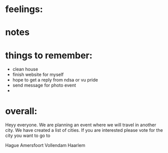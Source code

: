 # feelings:

# notes

# things to remember: 
- clean house
- finish website for myself
- hope to get a reply from ndsa or vu pride
- send message for photo event
- 

# overall:

Heyy everyone. We are planning an event where we will travel in another city. 
We have created a list of cities. If you are interested please vote for the city you want to go to 

Hague
Amersfoort 
Vollendam 
Haarlem
